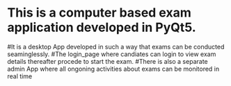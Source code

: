 # This is a computer based exam application developed in PyQt5. 
#It is a desktop App developed in such a way that exams can be conducted seaminglessly. 
#The login_page where candiates can login to view exam details thereafter procede to start the exam. 
#There is also a separate admin App where all ongoning activities about exams can be monitored in real time   
